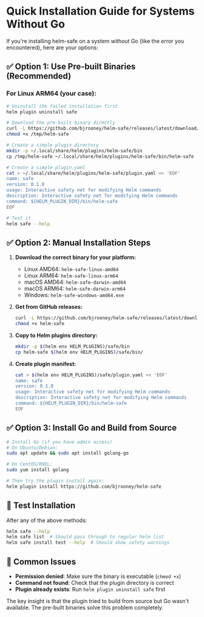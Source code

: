 # Quick Installation Guide for Systems Without Go

If you're installing helm-safe on a system without Go (like the error you encountered), here are your options:

## ✅ Option 1: Use Pre-built Binaries (Recommended)

### For Linux ARM64 (your case):
```bash
# Uninstall the failed installation first
helm plugin uninstall safe

# Download the pre-built binary directly
curl -L https://github.com/bjrooney/helm-safe/releases/latest/download/helm-safe-linux-arm64 -o /tmp/helm-safe
chmod +x /tmp/helm-safe

# Create a simple plugin directory
mkdir -p ~/.local/share/helm/plugins/helm-safe/bin
cp /tmp/helm-safe ~/.local/share/helm/plugins/helm-safe/bin/helm-safe

# Create a simple plugin.yaml
cat > ~/.local/share/helm/plugins/helm-safe/plugin.yaml << 'EOF'
name: safe
version: 0.1.0
usage: Interactive safety net for modifying Helm commands
description: Interactive safety net for modifying Helm commands
command: ${HELM_PLUGIN_DIR}/bin/helm-safe
EOF

# Test it
helm safe --help
```

## ✅ Option 2: Manual Installation Steps

1. **Download the correct binary for your platform:**
   - Linux AMD64: `helm-safe-linux-amd64`
   - Linux ARM64: `helm-safe-linux-arm64` 
   - macOS AMD64: `helm-safe-darwin-amd64`
   - macOS ARM64: `helm-safe-darwin-arm64`
   - Windows: `helm-safe-windows-amd64.exe`

2. **Get from GitHub releases:**
   ```bash
   curl -L https://github.com/bjrooney/helm-safe/releases/latest/download/helm-safe-linux-arm64 -o helm-safe
   chmod +x helm-safe
   ```

3. **Copy to Helm plugins directory:**
   ```bash
   mkdir -p $(helm env HELM_PLUGINS)/safe/bin
   cp helm-safe $(helm env HELM_PLUGINS)/safe/bin/
   ```

4. **Create plugin manifest:**
   ```bash
   cat > $(helm env HELM_PLUGINS)/safe/plugin.yaml << 'EOF'
   name: safe
   version: 0.1.0
   usage: Interactive safety net for modifying Helm commands
   description: Interactive safety net for modifying Helm commands
   command: ${HELM_PLUGIN_DIR}/bin/helm-safe
   EOF
   ```

## ✅ Option 3: Install Go and Build from Source

```bash
# Install Go (if you have admin access)
# On Ubuntu/Debian:
sudo apt update && sudo apt install golang-go

# On CentOS/RHEL:
sudo yum install golang

# Then try the plugin install again:
helm plugin install https://github.com/bjrooney/helm-safe
```

## 🧪 Test Installation

After any of the above methods:
```bash
helm safe --help
helm safe list  # Should pass through to regular helm list
helm safe install test --help  # Should show safety warnings
```

## 🚨 Common Issues

- **Permission denied**: Make sure the binary is executable (`chmod +x`)
- **Command not found**: Check that the plugin directory is correct
- **Plugin already exists**: Run `helm plugin uninstall safe` first

The key insight is that the plugin tried to build from source but Go wasn't available. The pre-built binaries solve this problem completely.